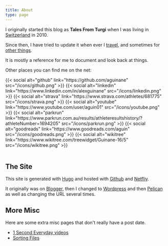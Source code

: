 ```yaml
---
title: About
type: page
---
```


I originally started this blog as **Tales From Turgi** when I was living in [Switzerland](/tags/switzerland) in 2010.

Since then, I have tried to update it when ever I [travel](/categories/travel), and sometimes for [other things](/categories/misc).

It is mostly a reference for me to document and look back at things.

Other places you can find me on the net:
<div class="social">
{{< social alt="github" link="https://github.com/aguinane" src="/icons/github.png" >}}
{{< social alt="linkedin" link="https://www.linkedin.com/in/alexguinane" src="/icons/linkedin.png" >}}
{{< social alt="strava" link="https://www.strava.com/athletes/681775" src="/icons/strava.png" >}}
{{< social alt="youtube" link="https://www.youtube.com/user/aguin01" src="/icons/youtube.png" >}}
{{< social alt="parkrun" link="https://www.parkrun.com.au/results/athleteresultshistory/?athleteNumber=1694205" src="/icons/parkrun.png" >}}
{{< social alt="goodreads" link="https://www.goodreads.com/aguin" src="/icons/goodreads.png" >}}
{{< social alt="wikitree" link="https://www.wikitree.com/treewidget/Guinane-16/5" src="/icons/wikitree.png" >}}
<br><br>
</div>


## The Site

This site is generated with [Hugo](https://gohugo.io/) and hosted with [Github](https://github.com/aguinane/blog) and [Netfliy](https://www.netlify.com/).

It originally was on [Blogger](https://www.blogger.com), then I changed to [Wordpress](https://wordpress.com/) and then [Pelican](https://blog.getpelican.com/) as well as changing the URL several times.

## More Misc

Here are some extra misc pages that don't really have a post date.
* [1 Second Everyday videos](/pages/1se/)
* [Sorting Files](/pages/sorting-files/)

